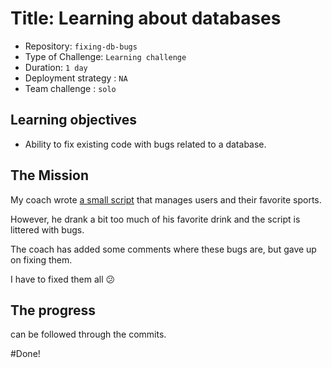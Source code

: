 # Title: Learning about databases

- Repository: `fixing-db-bugs`
- Type of Challenge: `Learning challenge`
- Duration: `1 day`
- Deployment strategy : `NA`
- Team challenge : `solo`

## Learning objectives
- Ability to fix existing code with bugs related to a database.

## The Mission


My coach wrote [a small script](resources/index.php) that manages users and their favorite sports.

However, he drank a bit too much of his favorite drink and the script is littered with bugs.

The coach has added some comments where these bugs are, but gave up on fixing them.

I have to fixed them all :confused: 

## The progress

can be followed through the commits.

#Done!
